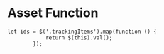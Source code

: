 # Asset Function

    let ids = $('.trackingItems').map(function () {
                return $(this).val();
            });